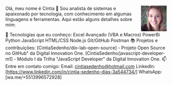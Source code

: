 Olá, meu nome é Cintia 👋 <img src="Eu.jpg" alt="Foto de Cintia" width="80" align="right"/>
Sou analista de sistemas e apaixonado por tecnologia, com conhecimento em algumas linguagens e ferramentas. Aqui estão alguns detalhes sobre mim:

🚀 Tecnologias que eu conheço:
Excel Avançado (VBA e Macros)
PowerBi
Python
JavaScript
HTML/CSS
Node.js
Git/GitHub
Postman
📚 Projetos e contribuições:
[CintiaSedenho/dio-lab-open-source] - Projeto Open Source no GitHub" da Digital Innovation One.
[CintiaSedenho/javascript-developer-m1] - Módulo I da Trilha "JavaScript Developer" da Digital Innovation One.
📫 Entre em contato comigo:
Email: cintiasedenho@hotmail.com
LinkedIn: [https://www.linkedin.com/in/cintia-sedenho-dias-3a544734/]
WhatsApp: [wa.me/+5513996572928]